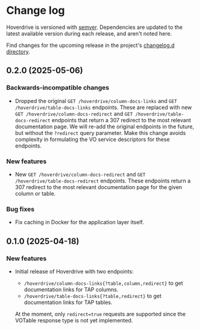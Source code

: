 # Change log

Hoverdrive is versioned with [semver](https://semver.org/).
Dependencies are updated to the latest available version during each release, and aren't noted here.

Find changes for the upcoming release in the project's [changelog.d directory](https://github.com/lsst-sqre/hoverdrive/tree/main/changelog.d/).

<!-- scriv-insert-here -->

<a id='changelog-0.2.0'></a>

## 0.2.0 (2025-05-06)

### Backwards-incompatible changes

- Dropped the original `GET /hoverdrive/column-docs-links` and `GET /hoverdrive/table-docs-links` endpoints. These are replaced with new `GET /hoverdrive/column-docs-redirect` and `GET /hoverdrive/table-docs-redirect` endpoints that return a 307 redirect to the most relevant documentation page. We will re-add the original endpoints in the future, but without the `?redirect` query parameter. Make this change avoids complexity in formulating the VO service descriptors for these endpoints.

### New features

- New `GET /hoverdrive/column-docs-redirect` and `GET /hoverdrive/table-docs-redirect` endpoints. These endpoints return a 307 redirect to the most relevant documentation page for the given column or table.

### Bug fixes

- Fix caching in Docker for the application layer itself.

<a id='changelog-0.1.0'></a>

## 0.1.0 (2025-04-18)

### New features

- Initial release of Hoverdrive with two endpoints:

  - `/hoverdrive/column-docs-links{?table,column,redirect}` to get documentation links for TAP columns.
  - `/hoverdrive/table-docs-links{?table,redirect}` to get documentation links for TAP tables.

  At the moment, only `redirect=true` requests are supported since the VOTable response type is not yet implemented.
